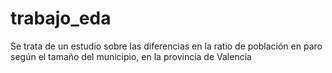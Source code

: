 # trabajo_eda
Se trata de un estudio sobre las diferencias en la ratio de población en paro según el tamaño del municipio, en la provincia de Valencia
